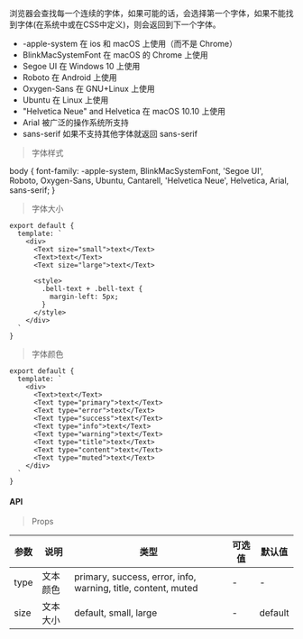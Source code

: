 浏览器会查找每一个连续的字体，如果可能的话，会选择第一个字体，如果不能找到字体(在系统中或在CSS中定义)，则会返回到下一个字体。

- -apple-system 在 ios 和 macOS 上使用（而不是 Chrome）
- BlinkMacSystemFont 在 macOS 的 Chrome 上使用
- Segoe UI 在 Windows 10 上使用
- Roboto 在 Android 上使用
- Oxygen-Sans 在 GNU+Linux 上使用
- Ubuntu 在 Linux 上使用
- "Helvetica Neue" and Helvetica 在 macOS 10.10 上使用
- Arial 被广泛的操作系统所支持
- sans-serif 如果不支持其他字体就返回 sans-serif

> 字体样式

body {
    font-family: -apple-system, BlinkMacSystemFont, 'Segoe UI', Roboto, Oxygen-Sans, Ubuntu,
    Cantarell, 'Helvetica Neue', Helvetica, Arial, sans-serif;
}

> 字体大小

```
export default {
  template: `
    <div>
      <Text size="small">text</Text>
      <Text>text</Text>
      <Text size="large">text</Text>

      <style>
        .bell-text + .bell-text {
          margin-left: 5px;
        }
      </style>
    </div>
  `
}
```

> 字体颜色

```
export default {
  template: `
    <div>
      <Text>text</Text>
      <Text type="primary">text</Text>
      <Text type="error">text</Text>
      <Text type="success">text</Text>
      <Text type="info">text</Text>
      <Text type="warning">text</Text>
      <Text type="title">text</Text>
      <Text type="content">text</Text>
      <Text type="muted">text</Text>
    </div>
  `
}
```

#### API

> Props

参数 | 说明 | 类型 | 可选值 | 默认值
---|---|---|---|---
type | 文本颜色 | primary, success, error, info, warning, title, content, muted | - | -
size | 文本大小 | default, small, large | - | default
